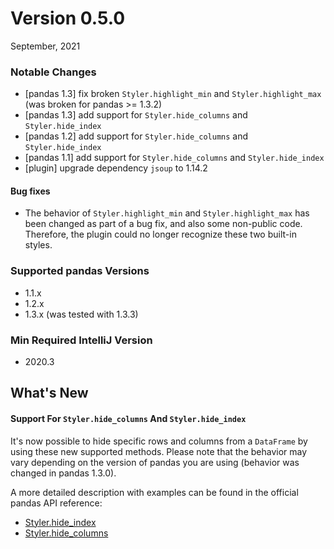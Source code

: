 # Version 0.5.0

September, 2021

### Notable Changes

* [pandas 1.3] fix broken `Styler.highlight_min` and `Styler.highlight_max` (was broken for pandas >= 1.3.2)
* [pandas 1.3] add support for `Styler.hide_columns` and `Styler.hide_index`
* [pandas 1.2] add support for `Styler.hide_columns` and `Styler.hide_index`
* [pandas 1.1] add support for `Styler.hide_columns` and `Styler.hide_index`
* [plugin] upgrade dependency `jsoup` to 1.14.2

#### Bug fixes
* The behavior of `Styler.highlight_min` and `Styler.highlight_max` has been changed as part of a bug fix, and also some non-public code.
  Therefore, the plugin could no longer recognize these two built-in styles.

### Supported pandas Versions
* 1.1.x
* 1.2.x
* 1.3.x (was tested with 1.3.3)

### Min Required IntelliJ Version
* 2020.3

## What's New

#### Support For `Styler.hide_columns` And `Styler.hide_index`
It's now possible to hide specific rows and columns from a `DataFrame` by using these new supported methods.
Please note that the behavior may vary depending on the version of pandas you are using (behavior was changed in pandas 1.3.0).

A more detailed description with examples can be found in the official pandas API reference:

 - [Styler.hide_index](https://pandas.pydata.org/docs/dev/reference/api/pandas.io.formats.style.Styler.hide_index.html)
 - [Styler.hide_columns](https://pandas.pydata.org/docs/dev/reference/api/pandas.io.formats.style.Styler.hide_columns.html)


